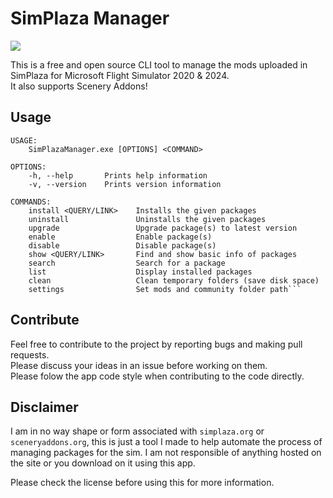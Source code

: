 # SimPlaza Manager

![](https://simplaza.org/wp-content/uploads/2022/07/title-dark.png)

This is a free and open source CLI tool to manage the mods uploaded in SimPlaza for Microsoft Flight Simulator 2020 & 2024.  
It also supports Scenery Addons!

## Usage

```
USAGE:
    SimPlazaManager.exe [OPTIONS] <COMMAND>

OPTIONS:
    -h, --help       Prints help information
    -v, --version    Prints version information

COMMANDS:
    install <QUERY/LINK>    Installs the given packages
    uninstall               Uninstalls the given packages
    upgrade                 Upgrade package(s) to latest version
    enable                  Enable package(s)
    disable                 Disable package(s)
    show <QUERY/LINK>       Find and show basic info of packages
    search                  Search for a package
    list                    Display installed packages
    clean                   Clean temporary folders (save disk space)
    settings                Set mods and community folder path```
```

## Contribute
Feel free to contribute to the project by reporting bugs and making pull requests.<br>
Please discuss your ideas in an issue before working on them.<br>
Please folow the app code style when contributing to the code directly.

## Disclaimer
I am in no way shape or form associated with `simplaza.org` or `sceneryaddons.org`, this is just a tool I made to help automate the process of managing packages for the sim. I am not responsible of anything hosted on the site or you download on it using this app.

Please check the license before using this for more information.
